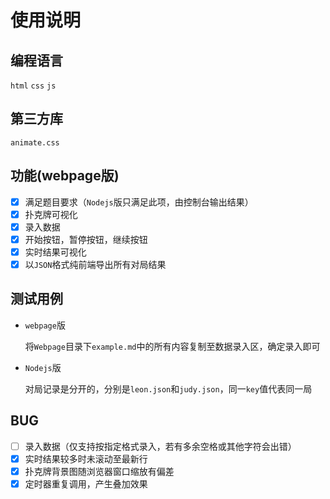 # 使用说明
## 编程语言
`html` `css` `js`
## 第三方库
`animate.css`
## 功能(webpage版)
* [x] 满足题目要求（`Nodejs`版只满足此项，由控制台输出结果）
* [x] 扑克牌可视化
* [x] 录入数据
* [x] 开始按钮，暂停按钮，继续按钮
* [x] 实时结果可视化
* [x] 以`JSON`格式纯前端导出所有对局结果

## 测试用例
- `webpage`版

    将`Webpage`目录下`example.md`中的所有内容复制至数据录入区，确定录入即可
- `Nodejs`版

    对局记录是分开的，分别是`leon.json`和`judy.json`，同一`key`值代表同一局

## BUG
* [ ] 录入数据（仅支持按指定格式录入，若有多余空格或其他字符会出错）
* [x] 实时结果较多时未滚动至最新行
* [x] 扑克牌背景图随浏览器窗口缩放有偏差
* [x] 定时器重复调用，产生叠加效果
